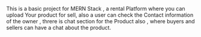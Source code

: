 This is a basic project for MERN Stack , a rental Platform where you can upload Your product for sell, also a user can check the Contact information of the owner , threre is chat section for the Product also , where buyers and sellers can have a chat about the product.
